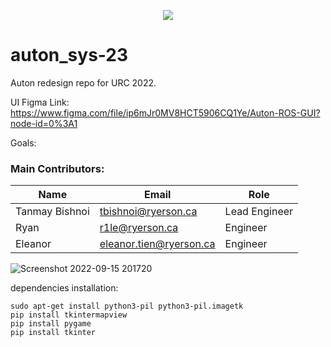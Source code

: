 <p align="center"> 
  <img src="https://github-readme-quotes.herokuapp.com/quote?quotesUrl=https://github.com/teamr3/public-quotes/blob/master/auton_sys-23/99threads.json">
</p>

# auton_sys-23

Auton redesign repo for URC 2022.

UI Figma Link:
https://www.figma.com/file/ip6mJr0MV8HCT5906CQ1Ye/Auton-ROS-GUI?node-id=0%3A1

Goals:


### Main Contributors:

| Name             | Email                    | Role                  |
| ---------------- | ------------------------ | --------------------- |
| Tanmay Bishnoi   | tbishnoi@ryerson.ca      | Lead Engineer         |
| Ryan             | r1le@ryerson.ca         |      Engineer         |
| Eleanor          | eleanor.tien@ryerson.ca         |      Engineer         |

![Screenshot 2022-09-15 201720](https://user-images.githubusercontent.com/72982560/190530379-7744850b-d36d-4233-8ec5-d695e7e2a66b.png)

dependencies installation:
```
sudo apt-get install python3-pil python3-pil.imagetk
pip install tkintermapview
pip install pygame
pip install tkinter
```
